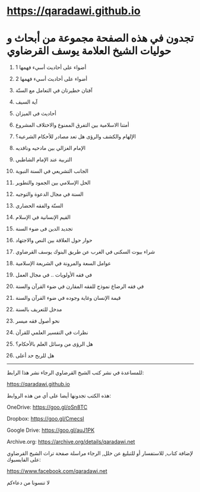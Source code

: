 # https://qaradawi.github.io


# تجدون في هذه الصفحة مجموعة من أبحاث و حوليات الشيخ العلامة يوسف القرضاوي

1. أضواء على أحاديث أسيء فهمها 1

2. أضواء على أحاديث أسيء فهمها 2

3. آفتان خطيرتان في التعامل مع السنّة

4. آية السيف

5. أحاديث فى الميزان

6. أمتنا الاسلامية بين التفرق الممنوع والاختلاف المشروع

7. الإلهام والكشف والرؤى هل تعد مصادر للأحكام الشرعية؟

8. الإمام الغزالي بين مادحيه وناقديه

9. التربية عند الإمام الشاطبي

10. الجانب التشريعي في السنة النبوية

11. الحل الإسلامي بين الجمود والتطوير

12. السنة في مجال الدعوة والتوجيه

13. السنّة والفقه الحضاري

14. القيم الإنسانية في الإسلام

15. تجديد الدين فى ضوء السنة

16. حوار حول العلاقة بين النص والاجتهاد

17. شراء بيوت السكنى في الغرب عن طريق البنوك يوسف القرضاوي

18. عوامل السعة والمرونة في الشريعة الإسلامية

19. في فقه الأولويات .. في مجال العمل

20. في فقه الرضاع نموذج للفقه المقارن في ضوء القرآن والسنة

21. قيمة الإنسان وغاية وجوده في ضوء القرآن والسنة

22. مدخل للتعريف بالسنة

23. نحو أصول فقه ميسر

24. نظرات في التفسير العلمي للقرآن

25. هل الرؤى من وسائل العلم بالأحكام؟

26. هل للربح حد أعلى


---------------------------------------------

للمساعدة في نشر كتب الشيخ القرضاوي الرجاء نشر هذا الرابط:

https://qaradawi.github.io

هذه الكتب تجدونها أيضا على أي من هذه الروابط:

OneDrive: https://goo.gl/oSn8TC

Dropbox: https://goo.gl/CmecsI

Google Drive: https://goo.gl/auJ1PK

Archive.org: https://archive.org/details/qaradawi.net

لإضافة كتاب, للاستفسار أو للتبليغ عن خلل, الرجاء مراسلة صفحة تراث الشيخ القرضاوي على الفايسبوك:

https://www.facebook.com/qaradawi.net


لا تنسونا من دعاءكم
